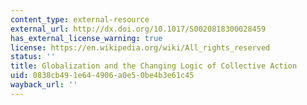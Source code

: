 ```yaml
---
content_type: external-resource
external_url: http://dx.doi.org/10.1017/S0020818300028459
has_external_license_warning: true
license: https://en.wikipedia.org/wiki/All_rights_reserved
status: ''
title: Globalization and the Changing Logic of Collective Action
uid: 0838cb49-1e64-4906-a0e5-0be4b3e61c45
wayback_url: ''
---
```

